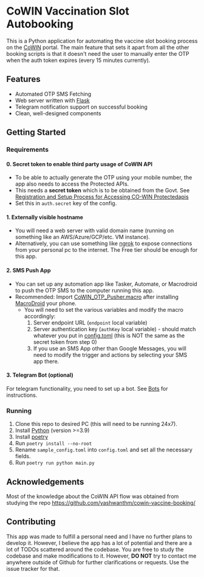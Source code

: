 # CoWIN Vaccination Slot Autobooking

This is a Python application for automating the vaccine slot booking process on the [CoWIN](https://www.cowin.gov.in/) portal. The main feature that sets it apart from all the other booking scripts is that it doesn't need the user to manually enter the OTP when the auth token expires (every 15 minutes currently).

## Features
* Automated OTP SMS Fetching
* Web server written with [Flask](https://flask.palletsprojects.com)
* Telegram notification support on successful booking
* Clean, well-designed components

## Getting Started
### Requirements
#### 0. Secret token to enable third party usage of CoWIN API
* To be able to actually generate the OTP using your mobile number, the app also needs to access the Protected APIs.
* This needs a **secret token** which is to be obtained from the Govt. See [Registration and Setup Process for Accessing CO-WIN Protectedapis](https://apisetu.gov.in/document-central/cowin/Registration%20and%20Setup%20Process%20for%20Accessing%20CO-WIN%20Protectedapis.html)
* Set this in `auth.secret` key of the config.

#### 1. Externally visible hostname
* You will need a web server with valid domain name (running on something like an AWS/Azure/GCP/etc. VM instance).
* Alternatively, you can use something like [ngrok](https://ngrok.com/) to expose connections from your personal pc to the internet. The Free tier should be enough for this app.

#### 2. SMS Push App
* You can set up any automation app like Tasker, Automate, or Macrodroid to push the OTP SMS to the computer running this app.
* Recommended: Import [CoWIN_OTP_Pusher.macro](CoWIN_OTP_Pusher.macro) after installing [MacroDroid](https://www.macrodroid.com/) your phone.
	* You will need to set the various variables and modify the macro accordingly:
		1. Server endpoint URL (`endpoint` local variable)
		2. Server authentication key (`authKey` local variable) - should match whatever you put in [config.toml](sample_config.toml) (this is NOT the same as the secret token from step 0)
		3. If you use an SMS App other than Google Messages, you will need to modify the trigger and actions by selecting your SMS app there.

#### 3. Telegram Bot (optional)
For telegram functionality, you need to set up a bot. See [Bots](https://core.telegram.org/bots) for instructions.

### Running
1. Clone this repo to desired PC (this will need to be running 24x7).
2. Install [Python](https://python.org/) (version >=3.9)
3. Install [poetry](https://python-poetry.org/)
4. Run `poetry install --no-root`
5. Rename `sample_config.toml` into `config.toml` and set all the necessary fields.
6. Run `poetry run python main.py`

## Acknowledgements
Most of the knowledge about the CoWIN API flow was obtained from studying the repo https://github.com/yashwanthm/cowin-vaccine-booking/

## Contributing
This app was made to fulfill a personal need and I have no further plans to develop it. However, I believe the app has a lot of potential and there are a lot of TODOs scattered around the codebase. You are free to study the codebase and make modifications to it.
However, **DO NOT** try to contact me anywhere outside of Github for further clarifications or requests. Use the issue tracker for that.

